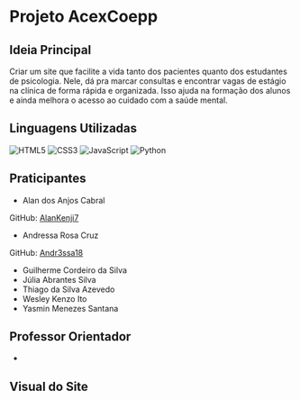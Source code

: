 # Projeto AcexCoepp
## Ideia Principal
Criar um site que facilite a vida tanto dos pacientes quanto dos estudantes de psicologia. Nele, dá pra marcar consultas e encontrar vagas de estágio na clínica de forma rápida e organizada. Isso ajuda na formação dos alunos e ainda melhora o acesso ao cuidado com a saúde mental.

## Linguagens Utilizadas
![HTML5](https://img.shields.io/badge/HTML5-000?style=for-the-badge&logo=html5)
![CSS3](https://img.shields.io/badge/CSS3-000?style=for-the-badge&logo=css3&logoColor=blue)
![JavaScript](https://img.shields.io/badge/JavaScript-000?style=for-the-badge&logo=javascript&logoColor=yellow)
![Python](https://img.shields.io/badge/Python-000?style=for-the-badge&logo=python&logoColor=yellow)

## Praticipantes
* Alan dos Anjos Cabral

GitHub: [AlanKenji7](https://github.com/AlanKenji7)
* Andressa Rosa Cruz

GitHub: [Andr3ssa18](https://github.com/Andr3ssa18)
* Guilherme Cordeiro da Silva
* Júlia Abrantes Silva
* Thiago da Silva Azevedo
* Wesley Kenzo Ito
* Yasmin Menezes Santana

## Professor Orientador
*

## Visual do Site



